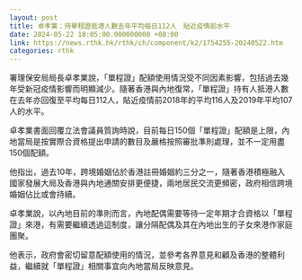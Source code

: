 ```yaml
---
layout: post
title: 卓孝業：持單程證抵港人數去年平均每日112人　貼近疫情前水平
date: 2024-05-22 18:05:00.000000000 +08:00
link: https://news.rthk.hk/rthk/ch/component/k2/1754255-20240522.htm
categories: rthk
---
```


署理保安局局長卓孝業說，「單程證」配額使用情況受不同因素影響，包括過去幾年受新冠疫情影響而明顯減少。隨著香港與內地復常，「單程證」持有人抵港人數在去年亦回復至平均每日112人，貼近疫情前2018年的平均116人及2019年平均107人的水平。

卓孝業書面回覆立法會議員質詢時說，目前每日150個「單程證」配額是上限，內地當局是按實際合資格提出申請的數目及嚴格按照審批準則處理，並不一定用盡150個配額。

他指出，過去10年，跨境婚姻佔於香港註冊婚姻約三分之一，隨著香港積極融入國家發展大局及香港與內地通關安排更便捷，兩地居民交流更頻密，政府相信跨境婚姻佔比或會持續。

卓孝業說，以內地目前的準則而言，內地配偶需要等待一定年期才合資格以「單程證」來港，有需要繼續透過這制度，讓分隔配偶及其在內地出生的子女來港作家庭團聚。

他表示，政府會密切留意配額使用的情況，並參考各界意見和顧及香港的整體利益，繼續就「單程證」相關事宜向內地當局反映意見。
